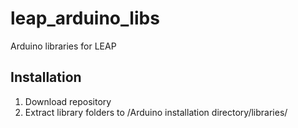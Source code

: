 # leap_arduino_libs
Arduino libraries for LEAP
## Installation
1. Download repository
2. Extract library folders to /Arduino installation directory/libraries/